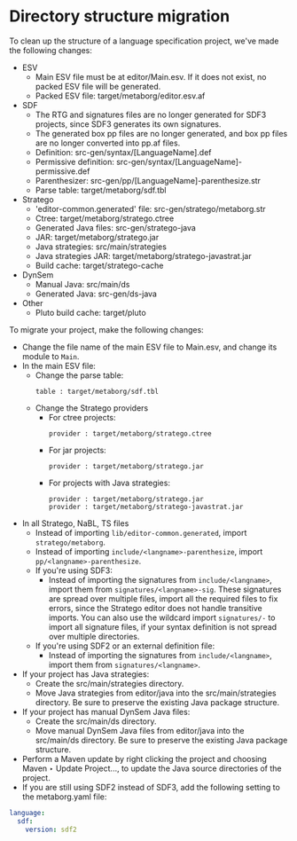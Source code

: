 # Directory structure migration

To clean up the structure of a language specification project, we've made the following changes:

* ESV
  * Main ESV file must be at <span class='file'>editor/Main.esv</span>. If it does not exist, no packed ESV file will be generated.
  * Packed ESV file: <span class='file'>target/metaborg/editor.esv.af</span>
* SDF
  * The RTG and signatures files are no longer generated for SDF3 projects, since SDF3 generates its own signatures.
  * The generated box pp files are no longer generated, and box pp files are no longer converted into pp.af files.
  * Definition: <span class='file'>src-gen/syntax/[LanguageName].def</span>
  * Permissive definition: <span class='file'>src-gen/syntax/[LanguageName]-permissive.def</span>
  * Parenthesizer: <span class='file'>src-gen/pp/[LanguageName]-parenthesize.str</span>
  * Parse table: <span class='file'>target/metaborg/sdf.tbl</span>
* Stratego
  * 'editor-common.generated' file: <span class='file'>src-gen/stratego/metaborg.str</span>
  * Ctree: <span class='file'>target/metaborg/stratego.ctree</span>
  * Generated Java files: <span class='file'>src-gen/stratego-java</span>
  * JAR: <span class='file'>target/metaborg/stratego.jar</span>
  * Java strategies: <span class='file'>src/main/strategies</span>
  * Java strategies JAR: <span class='file'>target/metaborg/stratego-javastrat.jar</span>
  * Build cache: <span class='file'>target/stratego-cache</span>
* DynSem
  * Manual Java: <span class='file'>src/main/ds</span>
  * Generated Java: <span class='file'>src-gen/ds-java</span>
* Other
  * Pluto build cache: <span class='file'>target/pluto</span>

To migrate your project, make the following changes:

* Change the file name of the main ESV file to <span class='file'>Main.esv</span>, and change its module to `Main`.
* In the main ESV file:
  * Change the parse table:
    ```esv
    table : target/metaborg/sdf.tbl
    ```
  * Change the Stratego providers
    * For ctree projects:
      ```esv
      provider : target/metaborg/stratego.ctree
      ```
    * For jar projects:
      ```esv
      provider : target/metaborg/stratego.jar
      ```
    * For projects with Java strategies:
      ```esv
      provider : target/metaborg/stratego.jar
      provider : target/metaborg/stratego-javastrat.jar
      ```
* In all Stratego, NaBL, TS files
  * Instead of importing `lib/editor-common.generated`, import `stratego/metaborg`.
  * Instead of importing `include/<langname>-parenthesize`, import `pp/<langname>-parenthesize`.
  * If you're using SDF3:
    * Instead of importing the signatures from `include/<langname>`, import them from `signatures/<langname>-sig`. These signatures are spread over multiple files, import all the required files to fix errors, since the Stratego editor does not handle transitive imports. You can also use the wildcard import `signatures/-` to import all signature files, if your syntax definition is not spread over multiple directories.
  * If you're using SDF2 or an external definition file:
    * Instead of importing the signatures from `include/<langname>`, import them from `signatures/<langname>`.
* If your project has Java strategies:
  * Create the <span class='file'>src/main/strategies</span> directory.
  * Move Java strategies from <span class='file'>editor/java</span> into the <span class='file'>src/main/strategies</span> directory. Be sure to preserve the existing Java package structure.
* If your project has manual DynSem Java files:
  * Create the <span class='file'>src/main/ds</span> directory.
  * Move manual DynSem Java files from <span class='file'>editor/java</span> into the <span class='file'>src/main/ds</span> directory. Be sure to preserve the existing Java package structure.
* Perform a Maven update by right clicking the project and choosing <span class='menuselection'>Maven ‣ Update Project...</span>, to update the Java source directories of the project.
* If you are still using SDF2 instead of SDF3, add the following setting to the <span class='file'>metaborg.yaml</span> file:
```yaml
language:
  sdf:
    version: sdf2
```
